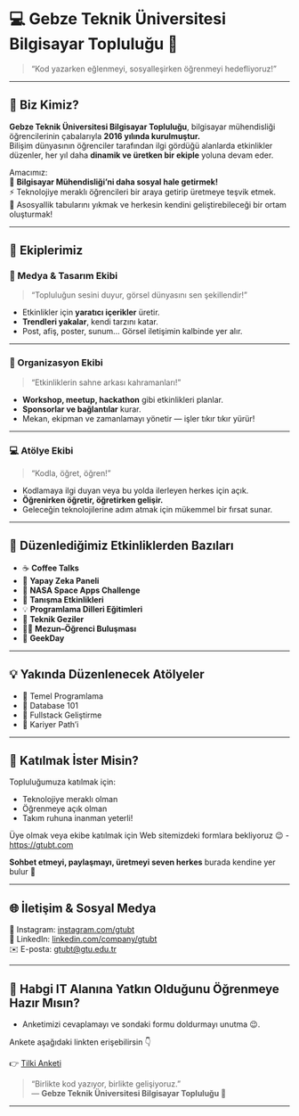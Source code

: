 # 💻 Gebze Teknik Üniversitesi Bilgisayar Topluluğu 🦊

> “Kod yazarken eğlenmeyi, sosyalleşirken öğrenmeyi hedefliyoruz!”

---

## 🏫 Biz Kimiz?

**Gebze Teknik Üniversitesi Bilgisayar Topluluğu**, bilgisayar mühendisliği öğrencilerinin çabalarıyla **2016 yılında kurulmuştur.**  
Bilişim dünyasının öğrenciler tarafından ilgi gördüğü alanlarda etkinlikler düzenler, her yıl daha **dinamik ve üretken bir ekiple** yoluna devam eder.  

Amacımız:  
🧠 **Bilgisayar Mühendisliği’ni daha sosyal hale getirmek!**  
⚡ Teknolojiye meraklı öğrencileri bir araya getirip üretmeye teşvik etmek.  
💬 Asosyallik tabularını yıkmak ve herkesin kendini geliştirebileceği bir ortam oluşturmak!

---

## 🔹 Ekiplerimiz

### 🎨 Medya & Tasarım Ekibi
> “Topluluğun sesini duyur, görsel dünyasını sen şekillendir!”

- Etkinlikler için **yaratıcı içerikler** üretir.  
- **Trendleri yakalar**, kendi tarzını katar.  
- Post, afiş, poster, sunum… Görsel iletişimin kalbinde yer alır.  

---

### 🎤 Organizasyon Ekibi
> “Etkinliklerin sahne arkası kahramanları!”

- **Workshop, meetup, hackathon** gibi etkinlikleri planlar.  
- **Sponsorlar ve bağlantılar** kurar.  
- Mekan, ekipman ve zamanlamayı yönetir — işler tıkır tıkır yürür!  

---

### 💻 Atölye Ekibi
> “Kodla, öğret, öğren!”

- Kodlamaya ilgi duyan veya bu yolda ilerleyen herkes için açık.  
- **Öğrenirken öğretir, öğretirken gelişir.**  
- Geleceğin teknolojilerine adım atmak için mükemmel bir fırsat sunar.  

---

## 🎯 Düzenlediğimiz Etkinliklerden Bazıları

- ☕ **Coffee Talks**  
- 🤖 **Yapay Zeka Paneli**  
- 🚀 **NASA Space Apps Challenge**  
- 💬 **Tanışma Etkinlikleri**  
- 💡 **Programlama Dilleri Eğitimleri**  
- 🧭 **Teknik Geziler**  
- 🧑‍💼 **Mezun–Öğrenci Buluşması**  
- 🧠 **GeekDay**  

---

## 💡 Yakında Düzenlenecek Atölyeler

- 🔹 Temel Programlama  
- 🔹 Database 101  
- 🔹 Fullstack Geliştirme  
- 🔹 Kariyer Path’i  

---

## 🤝 Katılmak İster Misin?

Topluluğumuza katılmak için:  
- Teknolojiye meraklı olman  
- Öğrenmeye açık olman  
- Takım ruhuna inanman yeterli!

Üye olmak veya ekibe katılmak için Web sitemizdeki formlara bekliyoruz 😉
-https://gtubt.com

**Sohbet etmeyi, paylaşmayı, üretmeyi seven herkes** burada kendine yer bulur 💚  

---

## 🌐 İletişim & Sosyal Medya

📸 Instagram: [instagram.com/gtubt](https://instagram.com/gtubt)  
💼 LinkedIn: [linkedin.com/company/gtubt](https://linkedin.com/company/gtubt)  
✉️ E-posta: gtubt@gtu.edu.tr  

---

## 🦊 Habgi IT Alanına Yatkın Olduğunu Öğrenmeye Hazır Mısın?

- Anketimizi cevaplamayı ve sondaki formu doldurmayı unutma 😉.
  
Ankete aşağıdaki linkten erişebilirsin 👇

👉 [Tilki Anketi](https://gtu-bt.github.io/GTUBT-Tilki-Testi/)




> “Birlikte kod yazıyor, birlikte gelişiyoruz.”  
> — **Gebze Teknik Üniversitesi Bilgisayar Topluluğu 🦊**

---
